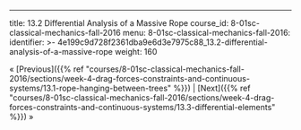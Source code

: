 ---
title: 13.2 Differential Analysis of a Massive Rope
course_id: 8-01sc-classical-mechanics-fall-2016
menu:
  8-01sc-classical-mechanics-fall-2016:
    identifier: >-
      4e199c9d728f2361dba9e6d3e7975c88_13.2-differential-analysis-of-a-massive-rope
    weight: 160

« [Previous]({{% ref "courses/8-01sc-classical-mechanics-fall-2016/sections/week-4-drag-forces-constraints-and-continuous-systems/13.1-rope-hanging-between-trees" %}}) | [Next]({{% ref "courses/8-01sc-classical-mechanics-fall-2016/sections/week-4-drag-forces-constraints-and-continuous-systems/13.3-differential-elements" %}}) »